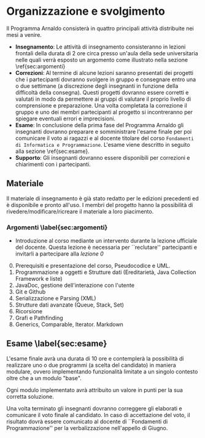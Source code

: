 # Organizzazione e svolgimento

Il Programma Arnaldo consisterà in quattro principali attività distribuite nei mesi a venire.

 - **Insegnamento**: Le attività di insegnamento consisteranno in lezioni frontali della durata di 2 ore circa presso un'aula della sede universitaria nelle quali verrà esposto un argomento come illustrato nella sezione \ref{sec:argomenti}
 - **Correzioni**: Al termine di alcune lezioni saranno presentati dei progetti che i partecipanti dovranno svolgere in gruppo e consegnare entro una o due settimane (a discrezione degli insegnanti in funzione della difficoltà della consegna). Questi progetti dovranno essere corretti e valutati in modo da permettere ai gruppi di valutare il proprio livello di comprensione e preparazione. Una volta completata la correzione il gruppo e uno dei membri partecipanti al progetto si incontreranno per spiegare eventuali errori e imprecisioni.
 - **Esame**: In conclusione della prima fase del Programma Arnaldo gli insegnanti dovranno preparare e somministrare l'esame finale per poi comunicare il voto ai ragazzi e al docente titolare del corso `Fondamenti di Informatica e Programmazione`. L'esame viene descritto in seguito alla sezione \ref{sec:esame}.
 - **Supporto**: Gli insegnanti dovranno essere disponibili per correzioni e chiarimenti con i partecipanti.

## Materiale
Il materiale di insegnamento è già stato redatto per le edizioni precedenti ed è disponibile e pronto all'uso. I membri del progetto hanno la possibilità di rivedere/modificare/ricreare il materiale a loro piacimento.

### Argomenti \label{sec:argomenti}
 - Introduzione al corso mediante un intervento durante la lezione ufficiale del docente. Questa lezione è necessaria per ``reclutare'' partecipanti e invitarli a partecipare alla *lezione 0*
 0. Prerequisiti e presentazione del corso, Pseudocodice e UML. 
 1. Programmazione a oggetti e Strutture dati (Ereditarietà, Java Collection Framework e liste)
 2. JavaDoc, gestione dell'interazione con l'utente
 3. Git e Github
 4. Serializzazione e Parsing (XML)
 5. Strutture dati avanzate (Queue, Stack, Set)
 6. Ricorsione
 7. Grafi e Pathfinding
 8. Generics, Comparable, Iterator. Markdown 

## Esame \label{sec:esame}

L'esame finale avrà una durata di 10 ore e contemplerà la possibilità di realizzare uno o due programmi (a scelta del candidato) in maniera modulare, ovvero implementando funzionalità limitate a un singolo contesto oltre che a un modulo "base".

Ogni modulo implementato avrà attribuito un valore in punti per la sua corretta soluzione.

Una volta terminato gli insegnanti dovranno correggere gli elaborati e comunicare il voto finale al candidato. In caso di accettazione del voto, il risultato dovrà essere comunicato al docente di ``Fondamenti di Programmazione'' per la verbalizzazione nell'appello di Giugno.